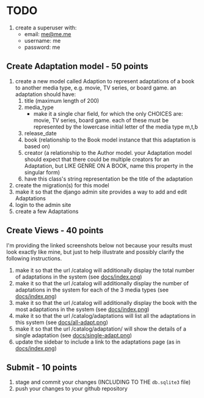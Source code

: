 # TODO
1. create a superuser with:
    * email: me@me.me
    * username: me
    * password: me

## Create Adaptation model - 50 points
1. create a new model called Adaption to represent adaptations of a book to another media type, e.g. movie, TV series, or board game. an adaptation should have:
    1. title (maximum length of 200)
    2. media_type
        * make it a single char field, for which the only CHOICES are: movie, TV series, board game. each of these must be represented by the lowercase initial letter of the media type m,t,b
    3. release_date
    4. book (relationship to the Book model instance that this adaptation is based on)
    5. creator (a relationship to the Author model. your Adaptation model should expect that there could be multiple creators for an Adaptation, but LIKE GENRE ON A BOOK, name this property in the singular form)
    6. have this class's string representation be the title of the adaptation
1. create the migration(s) for this model
1. make it so that the django admin site provides a way to add and edit Adaptations
1. login to the admin site
1. create a few Adaptations

## Create Views - 40 points

I'm providing the linked screenshots below not because your results must look exactly like mine, but just to help illustrate and possibly clarify the following instructions.

1. make it so that the url /catalog will additionally display the total number of adaptations in the system (see [docs/index.png](docs/index.png))
2. make it so that the url /catalog will additionally display the number of adaptations in the system for each of the 3 media types (see [docs/index.png](docs/index.png))
3. make it so that the url /catalog will additionally display the book with the most adaptations in the system (see [docs/index.png](docs/index.png))
4. make it so that the url /catalog/adaptations will list all the adaptations in this system  (see [docs/all-adapt.png](docs/all-adapt.png))
5. make it so that the url /catalog/adaptation/<id> will show the details of a single adaptation (see [docs/single-adapt.png](docs/single-adapt.png))
6. update the sidebar to include a link to the adaptations page (as in [docs/index.png](docs/index.png))

## Submit - 10 points
1. stage and commit your changes (INCLUDING TO THE `db.sqlite3` file)
1. push your changes to your github repository